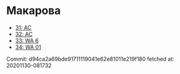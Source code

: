# Макарова
- [31: AC](31.md)
- [32: AC](32.md)
- [33: WA 6](33.md)
- [34: WA 01](34.md)

Commit: d94ca2a69bde91711119041e62e81011e219f180
 fetched at: 20201130-081732
